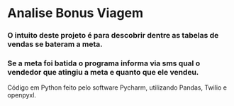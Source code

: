 # Analise Bonus Viagem
### O intuito deste projeto é para descobrir dentre as tabelas de vendas se bateram a meta.
### Se a meta foi batida o programa informa via sms qual o vendedor que atingiu a meta e quanto que ele vendeu.
Código em Python feito pelo software Pycharm, utilizando Pandas, Twilio e openpyxl.
